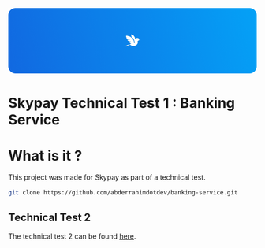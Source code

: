<div align="center"> <img src="https://raw.githubusercontent.com/abderrahimdotdev/banking-service/refs/heads/main/repo_cover.png"> </div>

# Skypay Technical Test 1 : Banking Service

# What is it ?

This project was made for Skypay as part of a technical test.

```bash
git clone https://github.com/abderrahimdotdev/banking-service.git
```

## Technical Test 2

The technical test 2 can be found [here](https://github.com/abderrahimdotdev/hotel-reservation-system).